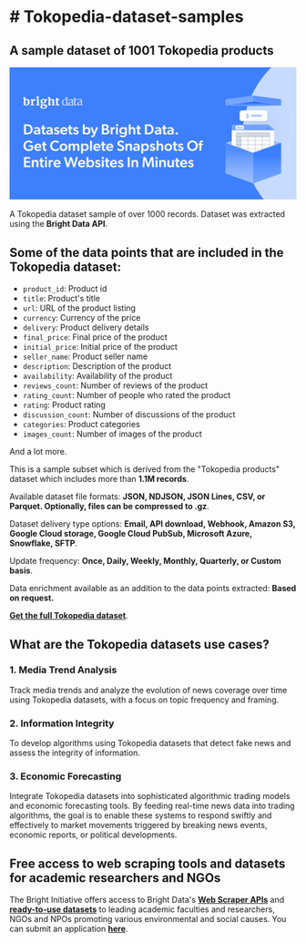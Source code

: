 # # Tokopedia-dataset-samples

<h2>A sample dataset of 1001 Tokopedia products</h2>

![Tokopedia dataset header](https://github.com/luminati-io/Tokopedia-dataset-samples/blob/main/Tokopedia-datasets.png)

A Tokopedia dataset sample of over 1000 records. Dataset was extracted using the <b>Bright Data API</b>.

<h2>Some of the data points that are included in the Tokopedia dataset:</h2>

* ```product_id```: Product id
* ```title```: Product's title
* ```url```: URL of the product listing
* ```currency```: Currency of the price
* ```delivery```: Product delivery details
* ```final_price```: Final price of the product
* ```initial_price```: Initial price of the product
* ```seller_name```: Product seller name
* ```description```: Description of the product
* ```availability```: Availability of the product
* ```reviews_count```: Number of reviews of the product
* ```rating_count```: Number of people who rated the product
* ```rating```: Product rating
* ```discussion_count```: Number of discussions of the product
* ```categories```: Product categories
* ```images_count```: Number of images of the product

And a lot more.

This is a sample subset which is derived from the "Tokopedia products"
dataset which includes more than <b>1.1M records</b>.

Available dataset file formats: <b>JSON, NDJSON, JSON Lines, CSV, or Parquet. Optionally, files can be compressed to .gz</b>.

Dataset delivery type options: <b>Email, API download, Webhook, Amazon S3, Google Cloud storage, Google Cloud PubSub, Microsoft Azure, Snowflake, SFTP</b>.

Update frequency: <b>Once, Daily, Weekly, Monthly, Quarterly, or Custom basis</b>.

Data enrichment available as an addition to the data points extracted: <b>Based on request.</b>

<b>[Get the full Tokopedia dataset](https://brightdata.com/products/datasets/tokopedia)</b>.

<h2>What are the Tokopedia datasets use cases?</h2>

<h3>1. Media Trend Analysis</h3>
Track media trends and analyze the evolution of news coverage over time using Tokopedia datasets, with a focus on topic frequency and framing.

<h3>2.  Information Integrity</h3>
To develop algorithms using Tokopedia datasets that detect fake news and assess the integrity of information.

<h3>3. Economic Forecasting</h3>
Integrate Tokopedia datasets into sophisticated algorithmic trading models and economic forecasting tools. By feeding real-time news data into trading algorithms, the goal is to enable these systems to respond swiftly and effectively to market movements triggered by breaking news events, economic reports, or political developments. 

<h2>Free access to web scraping tools and datasets for academic researchers and NGOs</h2>

The Bright Initiative offers access to Bright Data's <b>[Web Scraper APIs](https://brightdata.com/products/web-scraper)</b> and <b>[ready-to-use datasets](https://brightdata.com/products/datasets)</b> to leading academic faculties and researchers, NGOs and NPOs promoting various environmental and social causes. You can submit an application <b>[here](https://brightinitiative.com)</b>.
